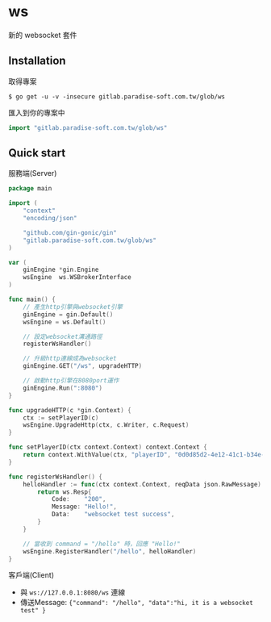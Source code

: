 # ws

新的 websocket 套件

## Installation
取得專案
```shell
$ go get -u -v -insecure gitlab.paradise-soft.com.tw/glob/ws
```

匯入到你的專案中
```go
import "gitlab.paradise-soft.com.tw/glob/ws"
```

## Quick start

服務端(Server)
```go
package main

import (
	"context"
	"encoding/json"

	"github.com/gin-gonic/gin"
	"gitlab.paradise-soft.com.tw/glob/ws"
)

var (
	ginEngine *gin.Engine
	wsEngine  ws.WSBrokerInterface
)

func main() {
	// 產生http引擎與websocket引擎
	ginEngine = gin.Default()
	wsEngine = ws.Default()

	// 設定websocket溝通路徑
	registerWsHandler()

	// 升級http連線成為websocket
	ginEngine.GET("/ws", upgradeHTTP)

	// 啟動http引擎在8080port運作
	ginEngine.Run(":8080")
}

func upgradeHTTP(c *gin.Context) {
	ctx := setPlayerID(c)
	wsEngine.UpgradeHttp(ctx, c.Writer, c.Request)
}

func setPlayerID(ctx context.Context) context.Context {
	return context.WithValue(ctx, "playerID", "0d0d85d2-4e12-41c1-b34e-f8143e347d61")
}

func registerWsHandler() {
	helloHandler := func(ctx context.Context, reqData json.RawMessage) ws.Resp {
		return ws.Resp{
			Code:    "200",
			Message: "Hello!",
			Data:    "websocket test success",
		}
	}

	// 當收到 command = "/hello" 時，回應 "Hello!"
	wsEngine.RegisterHandler("/hello", helloHandler)
}
```

客戶端(Client)
* 與 `ws://127.0.0.1:8080/ws` 連線
* 傳送Message: `{"command": "/hello", "data":"hi, it is a websocket test" }`